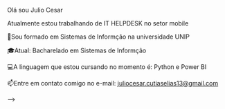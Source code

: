 Olá sou Julio  Cesar

Atualmente estou trabalhando de IT HELPDESK no setor mobile

🌱Sou formado em  Sistemas de Informção na universidade UNIP

🎓Atual: Bacharelado em Sistemas de Informção

💻A linguagem que estou cursando no momento é: Python e Power BI

📫Entre em contato comigo no e-mail: juliocesar.cutiaselias13@gmail.com

-->
